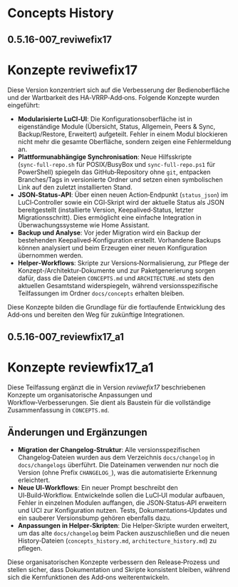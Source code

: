 # Concepts History
## 0.5.16-007_reviwefix17

# Konzepte reviwefix17

Diese Version konzentriert sich auf die Verbesserung der Bedienoberfläche und der Wartbarkeit des HA‑VRRP‑Add‑ons.  Folgende Konzepte wurden eingeführt:

- **Modularisierte LuCI‑UI**: Die Konfigurationsoberfläche ist in eigenständige Module (Übersicht, Status, Allgemein, Peers & Sync, Backup/Restore, Erweitert) aufgeteilt.  Fehler in einem Modul blockieren nicht mehr die gesamte Oberfläche, sondern zeigen eine Fehlermeldung an.
- **Plattformunabhängige Synchronisation**: Neue Hilfsskripte (`sync‑full‑repo.sh` für POSIX/BusyBox und `sync‑full‑repo.ps1` für PowerShell) spiegeln das GitHub‑Repository ohne `git`, entpacken Branches/Tags in versionierte Ordner und setzen einen symbolischen Link auf den zuletzt installierten Stand.
- **JSON‑Status‑API**: Über einen neuen Action‑Endpunkt (`status_json`) im LuCI‑Controller sowie ein CGI‑Skript wird der aktuelle Status als JSON bereitgestellt (installierte Version, Keepalived‑Status, letzter Migrationsschritt).  Dies ermöglicht eine einfache Integration in Überwachungssysteme wie Home Assistant.
- **Backup und Analyse**: Vor jeder Migration wird ein Backup der bestehenden Keepalived‑Konfiguration erstellt.  Vorhandene Backups können analysiert und beim Erzeugen einer neuen Konfiguration übernommen werden.
- **Helper‑Workflows**: Skripte zur Versions‑Normalisierung, zur Pflege der Konzept‑/Architektur‑Dokumente und zur Paketgenerierung sorgen dafür, dass die Dateien `CONCEPTS.md` und `ARCHITECTURE.md` stets den aktuellen Gesamtstand widerspiegeln, während versionsspezifische Teilfassungen im Ordner `docs/concepts` erhalten bleiben.

Diese Konzepte bilden die Grundlage für die fortlaufende Entwicklung des Add‑ons und bereiten den Weg für zukünftige Integrationen.
## 0.5.16-007_reviewfix17_a1

# Konzepte reviewfix17_a1

Diese Teilfassung ergänzt die in Version *reviwefix17* beschriebenen Konzepte um organisatorische Anpassungen und Workflow‑Verbesserungen.  Sie dient als Baustein für die vollständige Zusammenfassung in `CONCEPTS.md`.

## Änderungen und Ergänzungen

- **Migration der Changelog‑Struktur**: Alle versionsspezifischen Changelog‑Dateien wurden aus dem Verzeichnis `docs/changelog` in `docs/changelogs` überführt.  Die Dateinamen verwenden nur noch die Version (ohne Prefix `CHANGELOG_`), was die automatisierte Erkennung erleichtert.
- **Neue UI‑Workflows**: Ein neuer Prompt beschreibt den UI‑Build‑Workflow.  Entwickelnde sollen die LuCI‑UI modular aufbauen, Fehler in einzelnen Modulen auffangen, die JSON‑Status‑API erweitern und UCI zur Konfiguration nutzen.  Tests, Dokumentations‑Updates und ein sauberer Versionsbump gehören ebenfalls dazu.
- **Anpassungen in Helper‑Skripten**: Die Helper‑Skripte wurden erweitert, um das alte `docs/changelog` beim Packen auszuschließen und die neuen History‑Dateien (`concepts_history.md`, `architecture_history.md`) zu pflegen.

Diese organisatorischen Konzepte verbessern den Release‑Prozess und stellen sicher, dass Dokumentation und Skripte konsistent bleiben, während sich die Kernfunktionen des Add‑ons weiterentwickeln.
